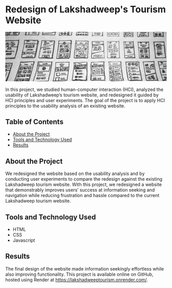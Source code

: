 # Redesign of Lakshadweep's Tourism Website


![image](https://github.com/NotHari/Redesign-of-Lakshasweep-Tourism-Website/blob/main/assets/coverImage.jpg)


In this project, we studied human-computer interaction (HCI), analyzed the usability 
of Lakshadweep’s tourism website, and redesigned it guided by HCI principles
and user experiments. The goal of the project is to apply HCI principles to the
usability analysis of an existing website.

## Table of Contents
- [About the Project](#about-the-project)
- [Tools and Technology Used](#tools-and-technology-used)
- [Results](#results)

## About the Project 

We redesigned the website based on the usability analysis and by conducting user experiments
to compare the redesign against the existing Lakshadweep tourism website.
With this project, we redesigned a website that demonstrably improves users’ success
at information seeking and navigation while reducing frustration and hassle
compared to the current Lakshadweep tourism website.

## Tools and Technology Used
- HTML
- CSS
- Javascript

## Results

The final design of the website made information seekingly effortless while also improving functionality.
This project is available online on GitHub, hosted using Render at https://lakshadweeptourism.onrender.com/.
